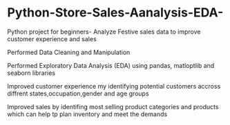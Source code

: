# Python-Store-Sales-Aanalysis-EDA-

Python project for beginners- Analyze Festive sales data to improve customer experience and sales

Performed Data Cleaning and Manipulation

Performed Exploratory Data Analysis (EDA) using  pandas, matloptlib and seaborn libraries

Improved customer experience my identifying potential customers accross diffrent states,occupation,gender and age groups

Improved sales by identifing most selling product categories and products which can help tp plan inventory and meet the demands
